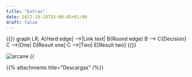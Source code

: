 ```yaml
---
title: "Extras"
date: 2022-10-28T03:00:45+01:00
draft: false
---
```


{{<mermaid align ="left">}}
graph LR;
    A[Hard edge] -->|Link text| B(Round edge)
    B --> C{Decision}
    C -->|One| D[Result one]
    C -->|Two| E[Result two]
{{</mermaid>}}


![arcane](/images/arcaneicon.jpeg)
{{<audio src="/audio/gunsforhire.mp3" caption="Guns for Hire" >}}

{{% attachments title="Descargas" /%}}
